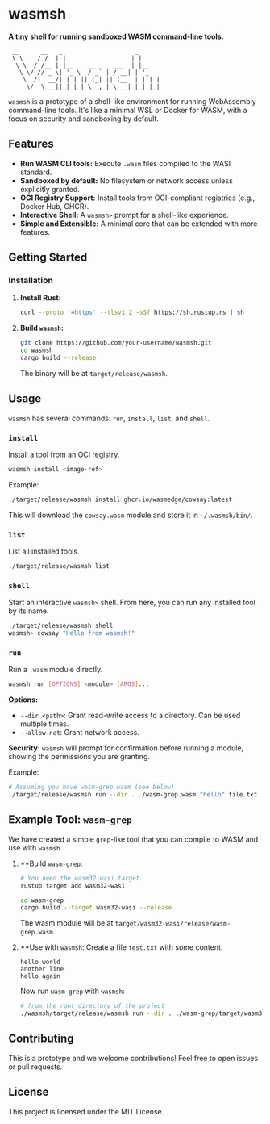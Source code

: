# wasmsh

**A tiny shell for running sandboxed WASM command-line tools.**

```
 __      __   _                    _
 \ \    / /  | |                  | |
  \ \  / /__ | |__    __ _   ___  | |__
   \ \/ // _ \| '_ \  / _` | / __| | '_ 
    \  /|  __/| | | || (_| || (__  | | | |
     \/  \___||_| |_| \__,_| \___| |_| |_|
```

`wasmsh` is a prototype of a shell-like environment for running WebAssembly command-line tools. It's like a minimal WSL or Docker for WASM, with a focus on security and sandboxing by default.

## Features

- **Run WASM CLI tools:** Execute `.wasm` files compiled to the WASI standard.
- **Sandboxed by default:** No filesystem or network access unless explicitly granted.
- **OCI Registry Support:** Install tools from OCI-compliant registries (e.g., Docker Hub, GHCR).
- **Interactive Shell:** A `wasmsh>` prompt for a shell-like experience.
- **Simple and Extensible:** A minimal core that can be extended with more features.

## Getting Started

### Installation

1.  **Install Rust:**
    ```sh
    curl --proto '=https' --tlsv1.2 -sSf https://sh.rustup.rs | sh
    ```

2.  **Build `wasmsh`:**
    ```sh
    git clone https://github.com/your-username/wasmsh.git
    cd wasmsh
    cargo build --release
    ```
    The binary will be at `target/release/wasmsh`.

## Usage

`wasmsh` has several commands: `run`, `install`, `list`, and `shell`.

### `install`

Install a tool from an OCI registry.

```sh
wasmsh install <image-ref>
```

Example:
```sh
./target/release/wasmsh install ghcr.io/wasmedge/cowsay:latest
```
This will download the `cowsay.wasm` module and store it in `~/.wasmsh/bin/`.

### `list`

List all installed tools.

```sh
./target/release/wasmsh list
```

### `shell`

Start an interactive `wasmsh>` shell. From here, you can run any installed tool by its name.

```sh
./target/release/wasmsh shell
wasmsh> cowsay "Hello from wasmsh!"
```

### `run`

Run a `.wasm` module directly.

```sh
wasmsh run [OPTIONS] <module> [ARGS]...
```

**Options:**
- `--dir <path>`: Grant read-write access to a directory. Can be used multiple times.
- `--allow-net`: Grant network access.

**Security:**
`wasmsh` will prompt for confirmation before running a module, showing the permissions you are granting.

Example:
```sh
# Assuming you have wasm-grep.wasm (see below)
./target/release/wasmsh run --dir . ./wasm-grep.wasm "hello" file.txt
```

## Example Tool: `wasm-grep`

We have created a simple `grep`-like tool that you can compile to WASM and use with `wasmsh`.

1.  **Build `wasm-grep`:
    ```sh
    # You need the wasm32-wasi target
    rustup target add wasm32-wasi

    cd wasm-grep
    cargo build --target wasm32-wasi --release
    ```
    The wasm module will be at `target/wasm32-wasi/release/wasm-grep.wasm`.

2.  **Use with `wasmsh`:
    Create a file `test.txt` with some content.
    ```
    hello world
    another line
    hello again
    ```
    Now run `wasm-grep` with `wasmsh`:
    ```sh
    # from the root directory of the project
    ./wasmsh/target/release/wasmsh run --dir . ./wasm-grep/target/wasm32-wasi/release/wasm-grep.wasm "hello" test.txt
    ```

## Contributing

This is a prototype and we welcome contributions! Feel free to open issues or pull requests.

## License

This project is licensed under the MIT License.
